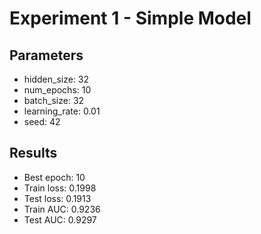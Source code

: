 # Experiment 1 - Simple Model

## Parameters
- hidden_size: 32
- num_epochs: 10
- batch_size: 32
- learning_rate: 0.01
- seed: 42

## Results
- Best epoch: 10
- Train loss: 0.1998
- Test loss: 0.1913
- Train AUC: 0.9236
- Test AUC: 0.9297


